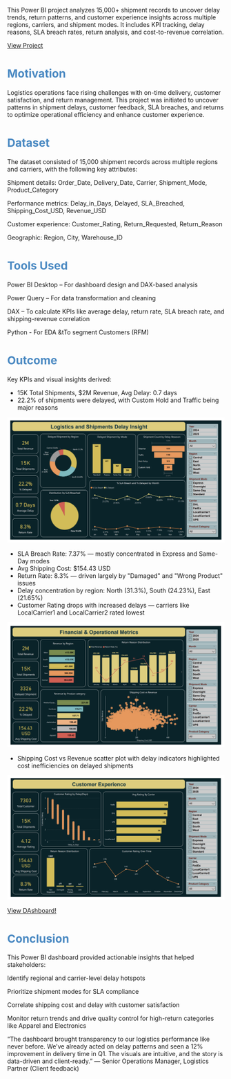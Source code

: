 This Power BI project analyzes 15,000+ shipment records to uncover delay trends, return patterns, and customer experience insights across multiple regions, carriers, and shipment modes. It includes KPI tracking, delay reasons, SLA breach rates, return analysis, and cost-to-revenue correlation.

<a href="https://shaguftapathan.github.io/PowerBI_Logistic_Shipments_Delay_Insights/">View Project</a>

# <span style="color:#4a89c2; font-size:26px;"><b>Motivation</b></span>
Logistics operations face rising challenges with on-time delivery, customer satisfaction, and return management. This project was initiated to uncover patterns in shipment delays, customer feedback, SLA breaches, and returns to optimize operational efficiency and enhance customer experience.

# <span style="color:#4a89c2; font-size:26px;"><b>Dataset</b></span>
The dataset consisted of 15,000 shipment records across multiple regions and carriers, with the following key attributes:

Shipment details: Order_Date, Delivery_Date, Carrier, Shipment_Mode, Product_Category

Performance metrics: Delay_in_Days, Delayed, SLA_Breached, Shipping_Cost_USD, Revenue_USD

Customer experience: Customer_Rating, Return_Requested, Return_Reason

Geographic: Region, City, Warehouse_ID

# <span style="color:#4a89c2; font-size:26px;"><b>Tools Used</b></span>
Power BI Desktop – For dashboard design and DAX-based analysis

Power Query – For data transformation and cleaning

DAX – To calculate KPIs like average delay, return rate, SLA breach rate, and shipping-revenue correlation

Python - For EDA &tTo segment Customers (RFM)

# <span style="color:#4a89c2; font-size:26px;"><b>Outcome</b></span>
Key KPIs and visual insights derived:

* 15K Total Shipments, $2M Revenue, Avg Delay: 0.7 days
* 22.2% of shipments were delayed, with Custom Hold and Traffic being major reasons

 ![](/Images/1.png)
 
* SLA Breach Rate: 7.37% — mostly concentrated in Express and Same-Day modes
* Avg Shipping Cost: $154.43 USD
* Return Rate: 8.3% — driven largely by "Damaged" and "Wrong Product" issues
* Delay concentration by region: North (31.3%), South (24.23%), East (21.65%)
* Customer Rating drops with increased delays — carriers like LocalCarrier1 and LocalCarrier2 rated lowest

![](/Images/2.png)

* Shipping Cost vs Revenue scatter plot with delay indicators highlighted cost inefficiencies on delayed shipments

 ![](/Images/3.png)

 <a href="https://github.com/ShaguftaPathan/PowerBI_Logistic_Shipments_Delay_Insights/blob/main/Logistics_Shipment.pdf">View DAshboard!</a>
 
# <span style="color:#4a89c2; font-size:26px;"><b>Conclusion</b></span>
This Power BI dashboard provided actionable insights that helped stakeholders:

Identify regional and carrier-level delay hotspots

Prioritize shipment modes for SLA compliance

Correlate shipping cost and delay with customer satisfaction

Monitor return trends and drive quality control for high-return categories like Apparel and Electronics


“The dashboard brought transparency to our logistics performance like never before. We’ve already acted on delay patterns and seen a 12% improvement in delivery time in Q1. The visuals are intuitive, and the story is data-driven and client-ready.”
— Senior Operations Manager, Logistics Partner (Client feedback)
